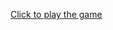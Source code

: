 [Click to play the game](https://play.unity.com/en/games/acebbcb8-0a97-472b-99ba-ca67721e2b79/sprite-flight)
